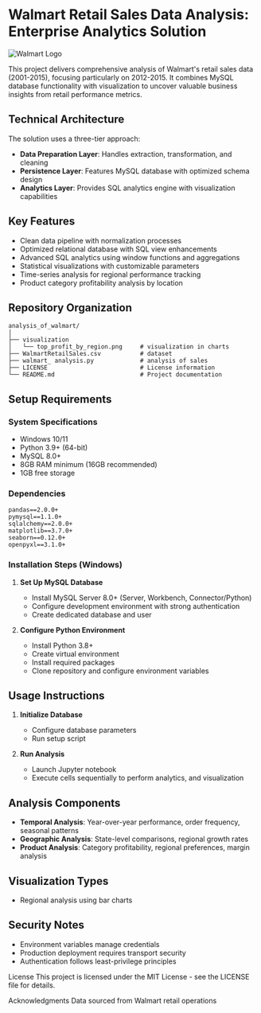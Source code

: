 # Walmart Retail Sales Data Analysis: Enterprise Analytics Solution

![Walmart Logo](https://upload.wikimedia.org/wikipedia/commons/thumb/c/ca/Walmart_logo.svg/1280px-Walmart_logo.svg.png)

This project delivers comprehensive analysis of Walmart's retail sales data (2001-2015), focusing particularly on 2012-2015. It combines MySQL database functionality with visualization
to uncover valuable business insights from retail performance metrics.

## Technical Architecture

The solution uses a three-tier approach:
- **Data Preparation Layer**: Handles extraction, transformation, and cleaning
- **Persistence Layer**: Features MySQL database with optimized schema design
- **Analytics Layer**: Provides SQL analytics engine with visualization capabilities

## Key Features

- Clean data pipeline with normalization processes
- Optimized relational database with SQL view enhancements
- Advanced SQL analytics using window functions and aggregations
- Statistical visualizations with customizable parameters
- Time-series analysis for regional performance tracking
- Product category profitability analysis by location

## Repository Organization

```
analysis_of_walmart/
│
├── visualization
│   └── top_profit_by_region.png     # visualization in charts
├── WalmartRetailSales.csv           # dataset
├── walmart_ analysis.py             # analysis of sales
├── LICENSE                          # License information
└── README.md                        # Project documentation
```

## Setup Requirements

### System Specifications
- Windows 10/11
- Python 3.9+ (64-bit)
- MySQL 8.0+
- 8GB RAM minimum (16GB recommended)
- 1GB free storage

### Dependencies
```
pandas==2.0.0+
pymysql==1.1.0+
sqlalchemy==2.0.0+
matplotlib==3.7.0+
seaborn==0.12.0+
openpyxl==3.1.0+
```

### Installation Steps (Windows)

1. **Set Up MySQL Database**
   - Install MySQL Server 8.0+ (Server, Workbench, Connector/Python)
   - Configure development environment with strong authentication
   - Create dedicated database and user

2. **Configure Python Environment**
   - Install Python 3.8+
   - Create virtual environment
   - Install required packages
   - Clone repository and configure environment variables

## Usage Instructions

1. **Initialize Database**
   - Configure database parameters
   - Run setup script

2. **Run Analysis**
   - Launch Jupyter notebook
   - Execute cells sequentially to perform analytics, and visualization

## Analysis Components

- **Temporal Analysis**: Year-over-year performance, order frequency, seasonal patterns
- **Geographic Analysis**: State-level comparisons, regional growth rates
- **Product Analysis**: Category profitability, regional preferences, margin analysis

## Visualization Types
- Regional analysis using bar charts



## Security Notes

- Environment variables manage credentials
- Production deployment requires transport security
- Authentication follows least-privilege principles

License
This project is licensed under the MIT License - see the LICENSE file for details.

Acknowledgments
Data sourced from Walmart retail operations

